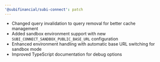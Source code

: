 ```yaml
---
'@subifinancial/subi-connect': patch
---
```


- Changed query invalidation to query removal for better cache management
- Added sandbox environment support with new `SUBI_CONNECT_SANDBOX_PUBLIC_BASE_URL` configuration
- Enhanced environment handling with automatic base URL switching for sandbox mode
- Improved TypeScript documentation for debug options
